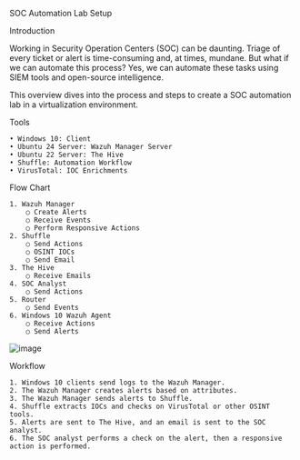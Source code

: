 SOC Automation Lab Setup

Introduction

Working in Security Operation Centers (SOC) can be daunting. Triage of every ticket or alert is time-consuming and, at times, mundane. But what if we can automate this process? Yes, we can automate these tasks using SIEM tools and open-source intelligence.

This overview dives into the process and steps to create a SOC automation lab in a virtualization environment.

Tools

	• Windows 10: Client
	• Ubuntu 24 Server: Wazuh Manager Server
	• Ubuntu 22 Server: The Hive
	• Shuffle: Automation Workflow
	• VirusTotal: IOC Enrichments 


Flow Chart

	1. Wazuh Manager
		○ Create Alerts
		○ Receive Events
		○ Perform Responsive Actions
	2. Shuffle
		○ Send Actions
		○ OSINT IOCs
		○ Send Email
	3. The Hive
		○ Receive Emails
	4. SOC Analyst
		○ Send Actions
	5. Router
		○ Send Events
	6. Windows 10 Wazuh Agent
		○ Receive Actions
		○ Send Alerts
  
![image](https://github.com/user-attachments/assets/85e73779-609e-437c-9766-7916855f3235)



Workflow

	1. Windows 10 clients send logs to the Wazuh Manager.
	2. The Wazuh Manager creates alerts based on attributes.
	3. The Wazuh Manager sends alerts to Shuffle.
	4. Shuffle extracts IOCs and checks on VirusTotal or other OSINT tools.
	5. Alerts are sent to The Hive, and an email is sent to the SOC analyst.
	6. The SOC analyst performs a check on the alert, then a responsive action is performed.


